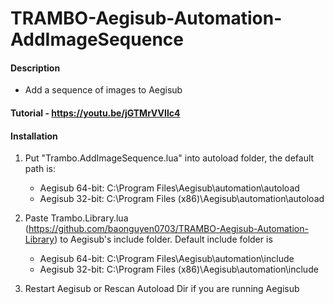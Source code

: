 # TRAMBO-Aegisub-Automation-AddImageSequence

#### Description
  - Add a sequence of images to Aegisub
  
#### Tutorial - https://youtu.be/jGTMrVVIlc4

#### Installation  
1. Put "Trambo.AddImageSequence.lua" into autoload folder, the default path is:  
    - Aegisub 64-bit: C:\Program Files\Aegisub\automation\autoload  
    - Aegisub 32-bit: C:\Program Files (x86)\Aegisub\automation\autoload  
2. Paste Trambo.Library.lua (https://github.com/baonguyen0703/TRAMBO-Aegisub-Automation-Library) to Aegisub's include folder. Default include folder is
    - Aegisub 64-bit: C:\Program Files\Aegisub\automation\include
    - Aegisub 32-bit: C:\Program Files (x86)\Aegisub\automation\include

3. Restart Aegisub or Rescan Autoload Dir if you are running Aegisub
